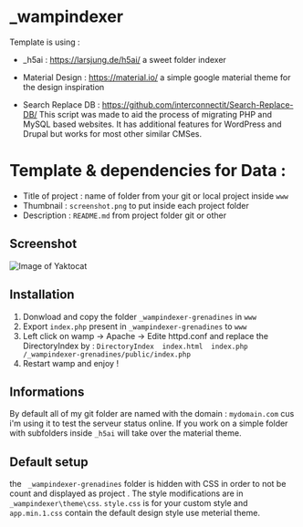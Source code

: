 # _wampindexer
Template is using :
- _h5ai : https://larsjung.de/h5ai/ 
a sweet folder indexer 

- Material Design : https://material.io/ 
a simple google material theme for the design inspiration

- Search Replace DB : https://github.com/interconnectit/Search-Replace-DB/
This script was made to aid the process of migrating PHP and MySQL based websites. It has additional features for WordPress and Drupal but works for most other similar CMSes.

# Template & dependencies for Data :
- Title of project : name of folder from your git or local project inside `www`
- Thumbnail : `screenshot.png` to put inside each project folder
- Description : `README.md` from project folder git or other

## Screenshot
![Image of Yaktocat](http://goomie.fr/img/screen.png)

## Installation
1. Donwload and copy the folder `_wampindexer-grenadines` in `www`
2. Export `index.php` present in `_wampindexer-grenadines` to `www`
3. Left click on wamp -> Apache -> Edite httpd.conf and replace the DirectoryIndex by :
`DirectoryIndex  index.html  index.php  /_wampindexer-grenadines/public/index.php`
4. Restart wamp and enjoy !

## Informations
By default all of my git folder are named with the domain : `mydomain.com` cus i'm using it to test the serveur status online.
If you work on a simple folder with subfolders inside `_h5ai` will take over the material theme.

## Default setup
the ` _wampindexer-grenadines` folder is hidden with CSS in order to not be count and displayed as project .
The style modifications are in `_wampindexer\theme\css`.
`style.css` is for your custom style and `app.min.1.css` contain the default design style use meterial theme.

